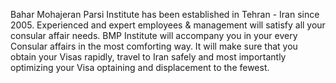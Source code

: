 Bahar Mohajeran Parsi Institute has been established in Tehran - Iran since 2005. Experienced and expert employees & management will satisfy all your consular affair needs.
BMP Institute will accompany you in your every Consular affairs in the most comforting way. It will make sure that you obtain your Visas rapidly, travel to Iran safely and most importantly optimizing your Visa optaining and displacement to the fewest.